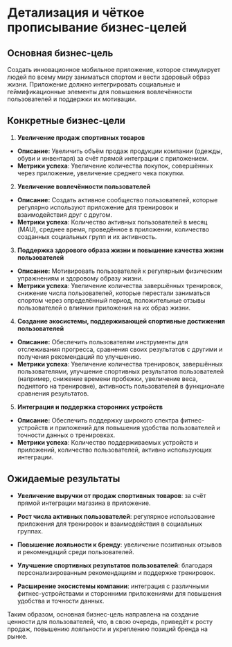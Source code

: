 # Детализация и чёткое прописывание бизнес-целей


## Основная бизнес-цель  

Создать инновационное мобильное приложение, которое стимулирует людей по всему миру заниматься спортом и вести здоровый образ жизни. Приложение должно интегрировать социальные и геймификационные элементы для повышения вовлечённости пользователей и поддержки их мотивации.


## Конкретные бизнес-цели

1. **Увеличение продаж спортивных товаров**

  - **Описание:** Увеличить объём продаж продукции компании (одежды, обуви и инвентаря) за счёт прямой интеграции с приложением.
  - **Метрики успеха**: Увеличение количества покупок, совершённых через приложение, увеличение среднего чека покупки.

2. **Увеличение вовлечённости пользователей**
  - **Описание:** Создать активное сообщество пользователей, которые регулярно используют приложение для тренировок и взаимодействия друг с другом.
  - **Метрики успеха**: Количество активных пользователей в месяц (MAU), среднее время, проведённое в приложении, количество созданных социальных групп и их активность.

3. **Поддержка здорового образа жизни и повышение качества жизни пользователей**
  - **Описание:** Мотивировать пользователей к регулярным физическим упражнениям и здоровому образу жизни.
  - **Метрики успеха**: Увеличение количества завершённых тренировок, снижение числа пользователей, которые перестали заниматься спортом через определённый период, положительные отзывы пользователей о влиянии приложения на их образ жизни.

4. **Создание экосистемы, поддерживающей спортивные достижения пользователей**
 - **Описание:** Обеспечить пользователям инструменты для отслеживания прогресса, сравнения своих результатов с другими и получения рекомендаций по улучшению.
  - **Метрики успеха**: Увеличение количества тренировок, завершённых пользователями, улучшение спортивных результатов пользователей (например, снижение времени пробежки, увеличение веса, поднятого на тренировке), активность пользователей в функционале сравнения результатов.
 
5. **Интеграция и поддержка сторонних устройств**
 - **Описание:** Обеспечить поддержку широкого спектра фитнес-устройств и приложений для повышения удобства пользователей и точности данных о тренировках.
  - **Метрики успеха**: Количество поддерживаемых устройств и приложений, количество пользователей, активно использующих интеграции.


## ​Ожидаемые результаты
  - **Увеличение выручки от продаж спортивных товаров**: за счёт прямой интеграции магазина в приложение.
  - **Рост числа активных пользователей**: регулярное использование приложения для тренировок и взаимодействия в социальных группах.
    
-   **Повышение лояльности к бренду**: увеличение позитивных отзывов и рекомендаций среди пользователей.
    
-   **Улучшение спортивных результатов пользователей**: благодаря персонализированным рекомендациям и поддержке тренировок.
    
-   **Расширение экосистемы компании**: интеграция с различными фитнес-устройствами и сторонними приложениями для повышения удобства и точности данных.
    

Таким образом, основная бизнес-цель направлена на создание ценности для пользователей, что, в свою очередь, приведёт к росту продаж, повышению лояльности и укреплению позиций бренда на рынке.
